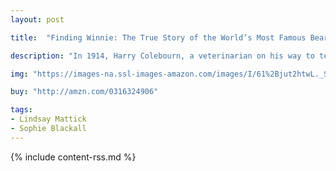 ```yaml
---
layout: post

title:  "Finding Winnie: The True Story of the World’s Most Famous Bear"

description: "In 1914, Harry Colebourn, a veterinarian on his way to tend horses in World War I, followed his heart and rescued a baby bear. He named her Winnie, after his hometown of Winnipeg, and he took the bear to war. Harry Colebourn’s real-life great-granddaughter tells the true story of a remarkable friendship and an even more remarkable journey."

img: "https://images-na.ssl-images-amazon.com/images/I/61%2Bjut2htwL._SL480_.jpg"

buy: "http://amzn.com/0316324906"

tags:
- Lindsay Mattick
- Sophie Blackall
---
```


{% include content-rss.md %}